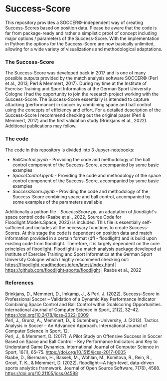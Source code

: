 # Success-Score

This repository provides a SOCCER©-independent way of creating Success-Scores based on position data. Please be aware that the code is far from package-ready and rather a simplistic proof of concept including major options / parameters of the Success-Score. With the implementation in Python the options for the Success-Score are now basically unlimited, allowing for a wide variety of visualizations and methodological adaptations. <br>

### The Success-Score
The Success-Score was developed back in 2017 and is one of many possible outputs provided by the match analysis software SOCCER© (Perl et al., 2013, Perl & Memmert, 2017). During my time at the Institute of Exercise Training and Sport Informatics at the German Sport University Cologne I had the opportunity to join the research project working with the Success-Score. The Success-Score essentially is intended to capture attacking (performance) in soccer by combining space and ball control using the concepts of efficiency and effort. For a detailed description of the Success-Score I recommend checking out the original paper (Perl & Memmert, 2017) and the first validation study (Brinkjans et al., 2022). Additional publications may follow. <br>

### The code
The code in this repository is divided into 3 Jupyer-notebooks:

+ *BallControl.ipynb* - Providing the code and methodology of the ball control component of the Success-Score, accompanied by some basic examples
+ *SpaceControl.ipynb* - Providing the code and methodology of the space control component of the Success-Score, accompanied by some basic examples
+ *SuccessScore.ipynb* - Providing the code and methodology of the Success-Score combining space and ball control, accompanied by some examples of the parameters available

Additionally  a python file - *SuccessScore.py*, an adaptation of *floodlight's* space control code (Raabe et al., 2022, Source Code for Floodlight.Models.Space, 2023) is included. This file is essentially self-sufficient and includes all the necessary  functions to create Success-Scores. At this stage the code is dependent on position data and match information provided in a certain format (dfl - floodlight) and is build upon existing code from floodlight. Therefore, it is largely dependent on the core principles of floodlight. Floodlight is a match analysis package developed at Institute of Exercise Training and Sport Informatics at the German Sport University Cologne which I highly recommend checking out: https://floodlight.readthedocs.io/en/latest/index.html | https://github.com/floodlight-sports/floodlight | Raabe et al., 2022


### References 
Brinkjans, D., Memmert, D., Imkamp, J., & Perl, J. (2022). Success-Score in Professional Soccer – Validation of a Dynamic Key Performance Indicator Combining Space Control and Ball Control within Goalscoring Opportunities. International Journal of Computer Science in Sport, 21(2), 32–42. https://doi.org/10.2478/ijcss-2022-0009 <br>
Perl, J., Grunz, A., Memmert, D., & Gutenberg-University, J. (2013). Tactics Analysis in Soccer – An Advanced Approach. International Journal of Computer Science in Sport, 12. <br>
Perl, J., & Memmert, D. (2017). A Pilot Study on Offensive Success in Soccer Based on Space and Ball Control – Key Performance Indicators and Key to Understand Game Dynamics. International Journal of Computer Science in Sport, 16(1), 65–75. https://doi.org/10.1515/ijcss-2017-0005 <br>
Raabe, D., Biermann, H., Bassek, M., Wohlan, M., Komitova, R., Rein, R., Groot, T. K., & Memmert, D. (2022). floodlight—A high-level, data-driven sports analytics framework. Journal of Open Source Software, 7(76), 4588. https://doi.org/10.21105/joss.04588 <br>
